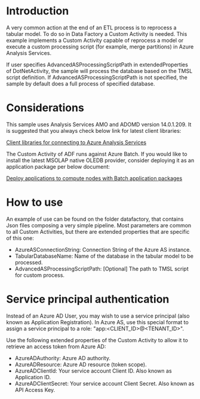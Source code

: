 # Introduction
A very common action at the end of an ETL process is to reprocess a tabular model. To do so in Data Factory a Custom Activity is needed.
This example implements a Custom Activity capable of reprocess a model or execute a custom processing script (for example, merge partitions) in Azure Analysis Services. 

If user specifies AdvancedASProcessingScriptPath in extendedProperties of DotNetActivity, the sample will process the database based on the TMSL script definition.
If AdvancedASProcessingScriptPath is not specified, the sample by default does a full process of specified database. 


# Considerations
This sample uses Analysis Services AMO and ADOMD version 14.0.1.209. It is suggested that you always check below link for latest client libraries: 

[Client libraries for connecting to Azure Analysis Services](https://docs.microsoft.com/en-us/azure/analysis-services/analysis-services-data-providers)

The Custom Activity of ADF runs against Azure Batch. If you would like to install the latest MSOLAP native OLEDB provider, consider deploying it as an application package per below document: 

[Deploy applications to compute nodes with Batch application packages](https://docs.microsoft.com/en-us/azure/batch/batch-application-packages)

# How to use
An example of use can be found on the folder datafactory, that contains Json files composing a very simple pipeline.
Most parameters are common to all Custom Activities, but there are extended properties that are specific of this one:

- AzureASConnectionString: Connection String of the Azure AS instance.
- TabularDatabaseName: Name of the database in the tabular model to be processed.
- AdvancedASProcessingScriptPath: [Optional] The path to TMSL script for custom process. 

# Service principal authentication
Instead of an Azure AD User, you may wish to use a service principal (also known as Application Registration).
In Azure AS, use this special format to assign a service principal to a role: "app:<CLIENT_ID>@<TENANT_ID>".

Use the following extended properties of the Custom Activity to allow it to retrieve an access token from Azure AD:

- AzureADAuthority: Azure AD authority.
- AzureADResource: Azure AD resource (token scope).
- AzureADClientId: Your service account Client ID. Also known as Application ID.
- AzureADClientSecret: Your service account Client Secret. Also known as API Access Key.

